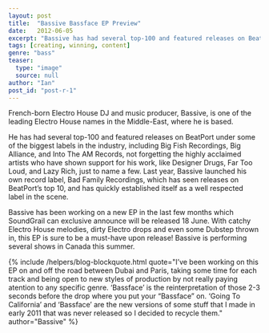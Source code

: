 ```yaml
---
layout: post
title:  "Bassive Bassface EP Preview"
date:   2012-06-05
excerpt: "Bassive has had several top-100 and featured releases on BeatPort under some of the biggest labels in the industry, including Big Fish Recordings, Big Alliance, and more!"
tags: [creating, winning, content]
genre: "bass"
teaser:
  type: "image"
  source: null
author: "Ian"
post_id: "post-r-1"
---
```

French-born Electro House DJ and music producer, Bassive, is one of the leading Electro House names in the Middle-East, where he is based.

He has had several top-100 and featured releases on BeatPort under some of the biggest labels in the industry, including Big Fish Recordings, Big Alliance, and Into The AM Records, not forgetting the highly acclaimed artists who have shown support for his work, like Designer Drugs, Far Too Loud, and Lazy Rich, just to name a few. Last year, Bassive launched his own record label, Bad Family Recordings, which has seen releases on BeatPort’s top 10, and has quickly established itself as a well respected label in the scene.

Bassive has been working on a new EP in the last few months which SoundGrail can exclusive announce will be released 18 June. With catchy Electro House melodies, dirty Electro drops and even some Dubstep thrown in, this EP is sure to be a must-have upon release! Bassive is performing several shows in Canada this summer.

{% include /helpers/blog-blockquote.html quote="I’ve been working on this EP on and off the road between Dubai and Paris, taking some time for each track and being open to new styles of production by not really paying atention to any specific genre. ‘Bassface’ is the reinterpretation of those 2-3 seconds before the drop where you put your “Bassface” on. ‘Going To California’ and ‘Bassface’ are the new versions of some stuff that I made in early 2011 that was never released so I decided to recycle them." author="Bassive" %}
